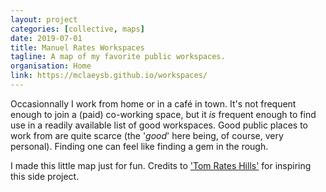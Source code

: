```yaml
---
layout: project
categories: [collective, maps]
date: 2019-07-01
title: Manuel Rates Workspaces
tagline: A map of my favorite public workspaces.
organisation: Home
link: https://mclaeysb.github.io/workspaces/
---
```

Occasionnally I work from home or in a café in town. It's not frequent enough to join a (paid) co-working space, but it *is* frequent enough to find use in a readily available list of good workspaces. Good public places to work from are quite scarce (the '*good*' here being, of course, very personal). Finding one can feel like finding a gem in the rough.

I made this little map just for fun. Credits to ['Tom Rates Hills'](https://macwright.org/hills/) for inspiring this side project.